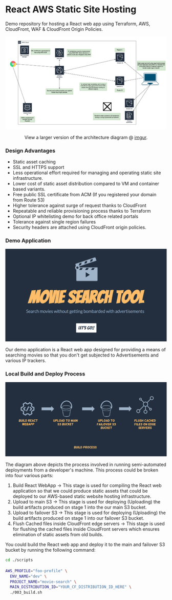 # React AWS Static Site Hosting

Demo repository for hosting a React web app using Terraform, AWS, CloudFront, WAF &amp; CloudFront Origin Policies.

![Static Site Hosting on AWS](https://github.com/allanchua101/react_aws_static_hosting/blob/main/assets/waf_s3_cf_cf-origins.jpg)

<p align="center">
  View a larger version of the architecture diagram @ <a href="https://imgur.com/qeK8mnC.jpg">imgur</a>.
</p>

### Design Advantages

- Static asset caching
- SSL and HTTPS support
- Less operational effort required for managing and operating static site infrastructure.
- Lower cost of static asset distribution compared to VM and container based variants.
- Free public SSL certificate from ACM (If you registered your domain from Route 53)
- Higher tolerance against surge of request thanks to CloudFront
- Repeatable and reliable provisioning process thanks to Terraform
- Optional IP whitelisting demo for back office related portals
- Tolerance against single region failures
- Security headers are attached using CloudFront origin policies.

### Demo Application

![Home Page](https://github.com/allanchua101/react_aws_static_hosting/blob/main/assets/website-home.png)

Our demo application is a React web app designed for providing a means of searching movies so that you don't get subjected to Advertisements and various IP trackers.

### Local Build and Deploy Process

![Build Process](https://github.com/allanchua101/react_aws_static_hosting/blob/main/assets/build_process.png)

The diagram above depicts the process involved in running semi-automated deployments from a developer's machine. This process could be broken into four various parts:

1. Build React WebApp -> This stage is used for compiling the React web application so that we could produce static assets that could be deployed to our AWS-based static website hosting infrastructure.
2. Upload to main S3 -> This stage is used for deploying (Uploading) the build artifacts produced on stage 1 into the our main S3 bucket.
3. Upload to failover S3 -> This stage is used for deploying (Uploading) the build artifacts produced on stage 1 into our failover S3 bucket.
4. Flush Cached files inside CloudFront edge servers -> This stage is used for flushing the cached files inside CloudFront servers which ensures elimination of static assets from old builds.

You could build the React web app and deploy it to the main and failover S3 bucket by running the following command:

```sh
cd ./scripts

AWS_PROFILE="foo-profile" \
  ENV_NAME="dev" \
  PROJECT_NAME="movie-search" \
  MAIN_DISTRIBUTION_ID="YOUR_CF_DISTRIBUTION_ID_HERE" \
  ./003_build.sh
```
